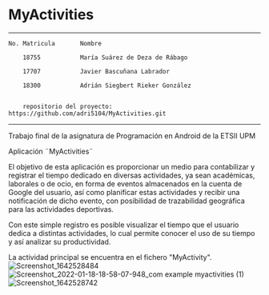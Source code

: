 # MyActivities
-----------------------------------------------
    No. Matricula       Nombre

        18755           María Suárez de Deza de Rábago

        17707           Javier Bascuñana Labrador

        18300           Adrián Siegbert Rieker González


        repositorio del proyecto: https://github.com/adri5104/MyActivities.git

------------------------------------------------

Trabajo final de la asignatura de Programación en Android de la ETSII UPM

Aplicación ¨MyActivities¨

El objetivo de esta aplicación es proporcionar un medio para contabilizar y registrar 
el tiempo dedicado en diversas actividades, ya sean académicas, laborales o de ocio, 
en forma de eventos almacenados en la cuenta de Google del usuario,
así como planificar estas actividades y recibir una notificación de dicho evento, 
con posibilidad de trazabilidad geográfica para las actividades deportivas.

Con este simple registro es posible visualizar el tiempo que el usuario dedica a distintas actividades, 
lo cual permite conocer el uso de su tiempo y así analizar su productividad. 


La actividad principal se encuentra en el fichero "MyActivity".
![Screenshot_1642528484](https://user-images.githubusercontent.com/92983875/149992857-cb287d1f-6e5e-42fd-98e9-7a864deef321.png)
![Screenshot_2022-01-18-18-58-07-948_com example myactivities (1)](https://user-images.githubusercontent.com/92983875/149992701-50e63225-5688-4d71-96e1-1d14cdaaf55a.jpg)
![Screenshot_1642528742](https://user-images.githubusercontent.com/92983875/149992897-081e2230-0886-4ce6-85b1-0f1f7574d454.png)

